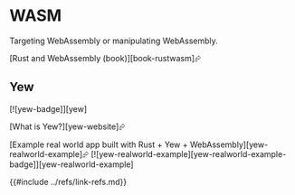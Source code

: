 # WASM

Targeting WebAssembly or manipulating WebAssembly.

[Rust and WebAssembly (book)][book-rustwasm]⮳

## Yew

[![yew-badge]][yew]

[What is Yew?][yew-website]⮳

[Example real world app built with Rust + Yew + WebAssembly][yew-realworld-example]⮳  [![yew-realworld-example][yew-realworld-example-badge]][yew-realworld-example]

{{#include ../refs/link-refs.md}}
